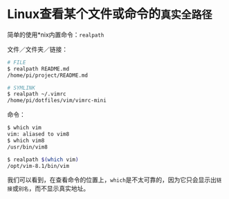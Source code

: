 # Linux查看某个文件或命令的`真实全路径`

简单的使用*nix内置命令：`realpath`

文件／文件夹／链接：
```sh
# FILE
$ realpath README.md
/home/pi/project/README.md

# SYMLINK
$ realpath ~/.vimrc
/home/pi/dotfiles/vim/vimrc-mini
```

命令：
```sh
$ which vim
vim: aliased to vim8
$ which vim8
/usr/bin/vim8

$ realpath $(which vim)
/opt/vim-8.1/bin/vim
```

我们可以看到，在查看命令的位置上，`which`是不太可靠的，因为它只会显示出`链接`或`别名`，而不显示真实地址。
